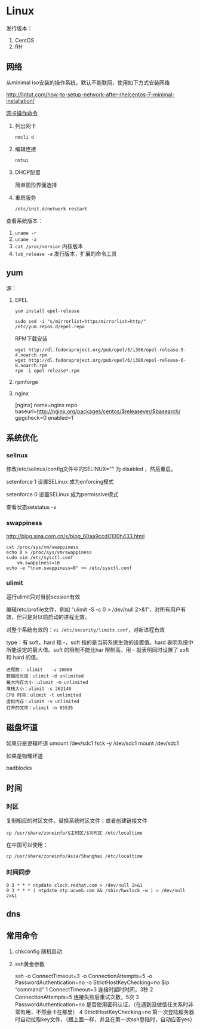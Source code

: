 # Linux

发行版本：

1.  CentOS
2.  RH



## 网络

从minimal iso安装的操作系统，默认不能联网，使用如下方式安装网络

<http://lintut.com/how-to-setup-network-after-rhelcentos-7-minimal-installation/>

[网卡操作命令](http://wujunfeng.blog.51cto.com/3041/965292)

1.  列出网卡

        nmcli d

2.  编辑连接

        nmtui

3.  DHCP配置

    简单图形界面选择

4.  重启服务

        /etc/init.d/network restart

查看系统版本：

1.  `uname -r`
2.  `uname -a`
2.  `cat /proc/version` 内核版本
2.  `lsb_release -a` 发行版本，扩展的命令工具

## yum
    
源：

1.  EPEL

        yum install epel-release

		sudo sed -i "s/mirrorlist=https/mirrorlist=http/" /etc/yum.repos.d/epel.repo

    RPM下载安装

        wget http://dl.fedoraproject.org/pub/epel/5/i386/epel-release-5-4.noarch.rpm
        wget http://dl.fedoraproject.org/pub/epel/6/i386/epel-release-6-8.noarch.rpm
        rpm -i epel-release*.rpm

2. rpmforge

3. nginx

    [nginx] 
    name=nginx repo 
    baseurl=http://nginx.org/packages/centos/$releasever/$basearch/ 
    gpgcheck=0 
    enabled=1


## 系统优化

### selinux

修改/etc/selinux/config文件中的SELINUX="" 为 disabled ，然后重启。

setenforce 1 设置SELinux 成为enforcing模式

setenforce 0 设置SELinux 成为permissive模式 

查看状态setstatus -v 


### swappiness

<http://blog.sina.com.cn/s/blog_60aa9ccd0100h433.html>

    cat /proc/sys/vm/swappiness
    echo 0 > /proc/sys/vm/swappiness
    sudo vim /etc/sysctl.conf
        vm.swappiness=10
    echo -e "\nvm.swappiness=0" >> /etc/sysctl.conf

### ulimit

运行ulimit只对当前session有效

编辑/etc/profile文件，例如 “ulimit -S -c 0 > /dev/null 2>&1”，对所有用户有效，但只是对以前启动的进程无效。

对整个系统有效的：`vi /etc/security/limits.conf`，对新进程有效

type：有 soft，hard 和 -，soft 指的是当前系统生效的设置值。hard 表明系统中所能设定的最大值。soft 的限制不能比har 限制高。用 - 就表明同时设置了 soft 和 hard 的值。

    进程数： ulimit   -u 10000
    数据段长度：ulimit -d unlimited
    最大内存大小：ulimit -m unlimited
    堆栈大小：ulimit -s 262140
    CPU 时间：ulimit -t unlimited
    虚拟内存：ulimit -v unlimited
    打开的文件：ulimit -n 65535

##  磁盘坏道


如果只是逻辑坏道
umount /dev/sdc1
fsck -y /dev/sdc1
mount /dev/sdc1

如果是物理坏道


badblocks


## 时间

### 时区

复制相应的时区文件，替换系统时区文件；或者创建链接文件

	cp /usr/share/zoneinfo/$主时区/$次时区 /etc/localtime

在中国可以使用：

	cp /usr/share/zoneinfo/Asia/Shanghai /etc/localtime

### 时间同步


    0 3 * * * ntpdate clock.redhat.com > /dev/null 2>&1
    0 3 * * * ( ntpdate ntp.ucweb.com && /sbin/hwclock -w ) > /dev/null 2>&1
	

## dns


## 常用命令

1.  chkconfig 随机启动


2.  ssh黄金参数

    ssh -o ConnectTimeout=3 -o ConnectionAttempts=5 -o PasswordAuthentication=no -o StrictHostKeyChecking=no $ip  “command”
    1 ConnectTimeout=3                    连接时超时时间，3秒
    2 ConnectionAttempts=5                连接失败后重试次数，5次
    3 PasswordAuthentication=no           是否使用密码认证，（在遇到没做信任关系时非常有用，不然会卡在那里）
    4 StrictHostKeyChecking=no            第一次登陆服务器时自动拉取key文件，（跟上面一样，并且在第一次ssh登陆时，自动应答yes）